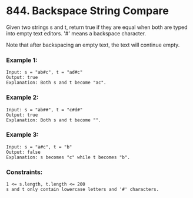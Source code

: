 # 844. Backspace String Compare

Given two strings s and t, return true if they are equal when both are typed into empty text editors. '#' means a backspace character.

Note that after backspacing an empty text, the text will continue empty.

 

### Example 1:
```
Input: s = "ab#c", t = "ad#c"
Output: true
Explanation: Both s and t become "ac".
```
### Example 2:
```
Input: s = "ab##", t = "c#d#"
Output: true
Explanation: Both s and t become "".
```
### Example 3:
```
Input: s = "a#c", t = "b"
Output: false
Explanation: s becomes "c" while t becomes "b".
```
 

### Constraints:
```
1 <= s.length, t.length <= 200
s and t only contain lowercase letters and '#' characters.
```
